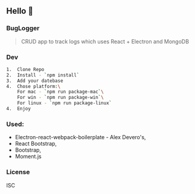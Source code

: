 ## Hello :wave:

### BugLogger

> CRUD app to track logs which uses React + Electron and MongoDB

### Dev

```bash
1.  Clone Repo
2.  Install - `npm install`
3.  Add your datebase
4.  Chose platform:\
    For mac - `npm run package-mac`\
    For win - `npm run package-win`\
    For linux - `npm run package-linux`
4.  Enjoy

```

### Used:

- Electron-react-webpack-boilerplate - Alex Devero's,
- React Bootstrap,
- Bootstrap,
- Moment.js

### License

ISC
